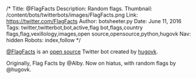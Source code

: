 /*
Title: @FlagFacts
Description: Random flags.
Thumbnail: /content/bots/twitterbots/images/FlagFacts.png
Link: https://twitter.com/FlagFacts
Author: botsheeter.py
Date: June 11, 2016
Tags: twitter,twitterbot,bot,active,flag bot,flags,country flags,flag,vexillology,images,open source,opensource,python,hugovk
Nav: hidden
Robots: index,follow
*/

[@FlagFacts](https://twitter.com/FlagFacts) is an [open source](https://github.com/hugovk/randimgbot) Twitter bot created by [hugovk](https://twitter.com/hugovk). 

Originally, Flag Facts by @Alby. Now on hiatus, with random flags by @hugovk.

